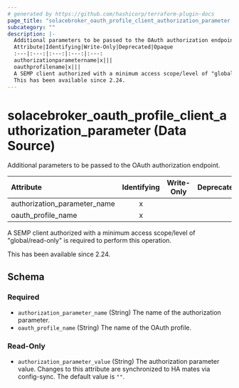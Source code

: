 ```yaml
---
# generated by https://github.com/hashicorp/terraform-plugin-docs
page_title: "solacebroker_oauth_profile_client_authorization_parameter Data Source - solacebroker"
subcategory: ""
description: |-
  Additional parameters to be passed to the OAuth authorization endpoint.
  Attribute|Identifying|Write-Only|Deprecated|Opaque
  :---|:---:|:---:|:---:|:---:
  authorizationparametername|x|||
  oauthprofilename|x|||
  A SEMP client authorized with a minimum access scope/level of "global/read-only" is required to perform this operation.
  This has been available since 2.24.
---
```


# solacebroker_oauth_profile_client_authorization_parameter (Data Source)

Additional parameters to be passed to the OAuth authorization endpoint.


Attribute|Identifying|Write-Only|Deprecated|Opaque
:---|:---:|:---:|:---:|:---:
authorization_parameter_name|x|||
oauth_profile_name|x|||



A SEMP client authorized with a minimum access scope/level of "global/read-only" is required to perform this operation.

This has been available since 2.24.



<!-- schema generated by tfplugindocs -->
## Schema

### Required

- `authorization_parameter_name` (String) The name of the authorization parameter.
- `oauth_profile_name` (String) The name of the OAuth profile.

### Read-Only

- `authorization_parameter_value` (String) The authorization parameter value. Changes to this attribute are synchronized to HA mates via config-sync. The default value is `""`.


